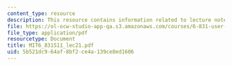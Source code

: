 ```yaml
---
content_type: resource
description: This resource contains information related to lecture notes.
file: https://ol-ocw-studio-app-qa.s3.amazonaws.com/courses/6-831-user-interface-design-and-implementation-spring-2011/5b521dc964af8bf2ce4a139ce8ed1606_MIT6_831S11_lec21.pdf
file_type: application/pdf
resourcetype: Document
title: MIT6_831S11_lec21.pdf
uid: 5b521dc9-64af-8bf2-ce4a-139ce8ed1606
---
```

